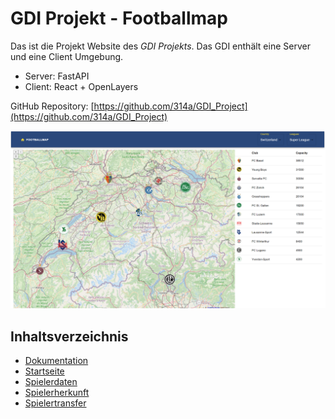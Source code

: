 # GDI Projekt - Footballmap

Das ist die Projekt Website des *GDI Projekts*. Das GDI enthält eine Server und eine Client Umgebung.
- Server: FastAPI
- Client: React + OpenLayers

GitHub Repository: [https://github.com/314a/GDI_Project](https://github.com/314a/GDI_Project)

![GDI Projekt Screenshot](screenshot.png)

## Inhaltsverzeichnis
- [Dokumentation](./dokumentation)
- [Startseite](./index)
- [Spielerdaten](./spielerdaten)
- [Spielerherkunft](./spielerherkunft)
- [Spielertransfer](./spielertransfer)